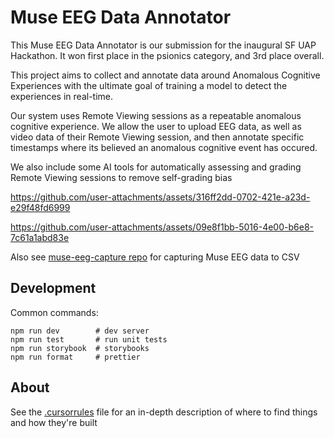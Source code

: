 # Muse EEG Data Annotator

This Muse EEG Data Annotator is our submission for the inaugural SF UAP Hackathon.
It won first place in the psionics category, and 3rd place overall. 

This project aims to collect and annotate data around Anomalous Cognitive Experiences with the ultimate goal of training a model to detect the experiences in real-time.

Our system uses Remote Viewing sessions as a repeatable anomalous cognitive experience. We allow the user to upload EEG data, as well as video data of their Remote Viewing session, and then annotate specific timestamps where its believed an anomalous cognitive event has occured. 

We also include some AI tools for automatically assessing and grading Remote Viewing sessions to remove self-grading bias


https://github.com/user-attachments/assets/316ff2dd-0702-421e-a23d-e29f48fd6999


https://github.com/user-attachments/assets/09e8f1bb-5016-4e00-b6e8-7c61a1abd83e


Also see [muse-eeg-capture repo](https://github.com/TonySparc/muse-eeg-capture) for capturing Muse EEG data to CSV

## Development

Common commands:

```shellscript
npm run dev        # dev server
npm run test       # run unit tests
npm run storybook  # storybooks
npm run format     # prettier
```

## About

See the [.cursorrules](./.cursorrules) file for an in-depth description of where to find things and how they're built
